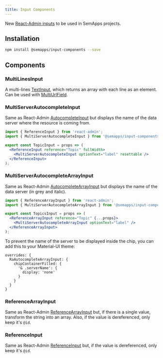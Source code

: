 ```yaml
---
title: Input Components
---
```


New [React-Admin inputs](https://marmelab.com/react-admin/doc/3.19/Inputs.html) to be used in SemApps projects.


## Installation

```bash
npm install @semapps/input-components --save
```


## Components

### MultiLinesInput

A multi-lines [TextInput](https://marmelab.com/react-admin/doc/3.19/Inputs.html#textinput), which returns an array with
each line as an element. Can be used with [MultiUrlField](field-components).


### MultiServerAutocompleteInput

Same as React-Admin [AutocompleteInput](https://marmelab.com/react-admin/doc/3.19/Inputs.html#autocompleteinput) but displays the name of the data server where the resource is coming from.

```jsx
import { ReferenceInput } from 'react-admin';
import { MultiServerAutocompleteInput } from '@semapps/input-components';

export const TopicInput = props => (
  <ReferenceInput reference="Topic" fullWidth>
    <MultiServerAutocompleteInput optionText="label" resettable />
  </ReferenceInput>
);
```

### MultiServerAutocompleteArrayInput

Same as React-Admin [AutocompleteArrayInput](https://marmelab.com/react-admin/doc/3.19/Inputs.html#autocompletearrayinput) 
but displays the name of the data server (in grey and italic).

```jsx
import { ReferenceArrayInput } from 'react-admin';
import { MultiServerAutocompleteArrayInput } from '@semapps/input-components';

export const TopicsInput = props => (
  <ReferenceArrayInput reference="Topic" {...props}>
    <MultiServerAutocompleteArrayInput optionText="label" />
  </ReferenceArrayInput>
);
```

To prevent the name of the server to be displayed inside the chip, you can add this to your Material-UI theme:

```
overrides: {
  RaAutocompleteArrayInput: {
    chipContainerFilled: {
      '& .serverName': {
        display: 'none'
      }
    }
  }
}
```


### ReferenceArrayInput

Same as React-Admin [ReferenceArrayInput](https://marmelab.com/react-admin/doc/3.19/Inputs.html#referencearrayinput) but, 
if there is a single value, transform the string into an array. Also, if the value is dereferenced, only keep it's `@id`.


### ReferenceInput

Same as React-Admin [ReferenceInput](https://marmelab.com/react-admin/doc/3.19/Inputs.html#referenceinput) but, if the
value is dereferenced, only keep it's `@id`.
